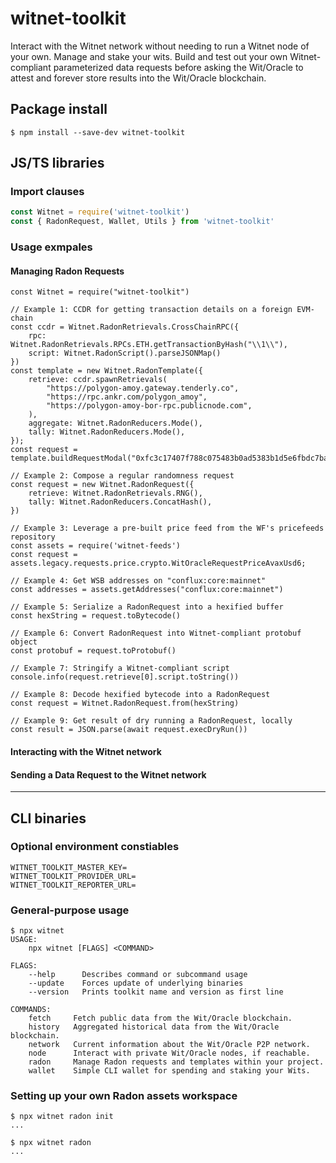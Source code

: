 # witnet-toolkit

Interact with the Witnet network without needing to run a Witnet node of your own. Manage and stake your wits. Build and test out your own Witnet-compliant parameterized data requests before asking the Wit/Oracle to attest and forever store results into the Wit/Oracle blockchain.

## Package install

`$ npm install --save-dev witnet-toolkit`

## JS/TS libraries
### Import clauses
```javascript
const Witnet = require('witnet-toolkit')
const { RadonRequest, Wallet, Utils } from 'witnet-toolkit'
```
### Usage exmpales
#### Managing Radon Requests
```
const Witnet = require("witnet-toolkit")

// Example 1: CCDR for getting transaction details on a foreign EVM-chain
const ccdr = Witnet.RadonRetrievals.CrossChainRPC({
    rpc: Witnet.RadonRetrievals.RPCs.ETH.getTransactionByHash("\\1\\"),
    script: Witnet.RadonScript().parseJSONMap()
})
const template = new Witnet.RadonTemplate({
    retrieve: ccdr.spawnRetrievals(
        "https://polygon-amoy.gateway.tenderly.co",
        "https://rpc.ankr.com/polygon_amoy",
        "https://polygon-amoy-bor-rpc.publicnode.com",    
    ),
    aggregate: Witnet.RadonReducers.Mode(),
    tally: Witnet.RadonReducers.Mode(),
});
const request = template.buildRequestModal("0xfc3c17407f788c075483b0ad5383b1d5e6fbdc7ba500b08397c80423755c5eba")

// Example 2: Compose a regular randomness request
const request = new Witnet.RadonRequest({
    retrieve: Witnet.RadonRetrievals.RNG(),
    tally: Witnet.RadonReducers.ConcatHash(),
}) 

// Example 3: Leverage a pre-built price feed from the WF's pricefeeds repository
const assets = require('witnet-feeds')
const request = assets.legacy.requests.price.crypto.WitOracleRequestPriceAvaxUsd6;

// Example 4: Get WSB addresses on "conflux:core:mainnet"
const addresses = assets.getAddresses("conflux:core:mainnet")

// Example 5: Serialize a RadonRequest into a hexified buffer
const hexString = request.toBytecode()

// Example 6: Convert RadonRequest into Witnet-compliant protobuf object
const protobuf = request.toProtobuf()

// Example 7: Stringify a Witnet-compliant script
console.info(request.retrieve[0].script.toString())

// Example 8: Decode hexified bytecode into a RadonRequest
const request = Witnet.RadonRequest.from(hexString)

// Example 9: Get result of dry running a RadonRequest, locally
const result = JSON.parse(await request.execDryRun())
```
#### Interacting with the Witnet network
#### Sending a Data Request to the Witnet network

---
## CLI binaries

### Optional environment constiables
```
WITNET_TOOLKIT_MASTER_KEY=
WITNET_TOOLKIT_PROVIDER_URL=
WITNET_TOOLKIT_REPORTER_URL=
```

### General-purpose usage
```
$ npx witnet
USAGE:
    npx witnet [FLAGS] <COMMAND>

FLAGS:
    --help      Describes command or subcommand usage
    --update    Forces update of underlying binaries
    --version   Prints toolkit name and version as first line

COMMANDS:
    fetch     Fetch public data from the Wit/Oracle blockchain.
    history   Aggregated historical data from the Wit/Oracle blockchain.
    network   Current information about the Wit/Oracle P2P network.
    node      Interact with private Wit/Oracle nodes, if reachable.
    radon     Manage Radon requests and templates within your project.
    wallet    Simple CLI wallet for spending and staking your Wits.
```
### Setting up your own Radon assets workspace
``` 
$ npx witnet radon init
...

$ npx witnet radon
...
```
